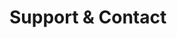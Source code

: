 <!-- Space: ActionDockerTemplate -->
<!-- Parent: Project -->
<!-- Title: Support -->

<!-- Label: Support and Contact -->
<!-- Include: docs/disclaimer.md -->
<!-- Include: ac:toc -->

# Support & Contact
